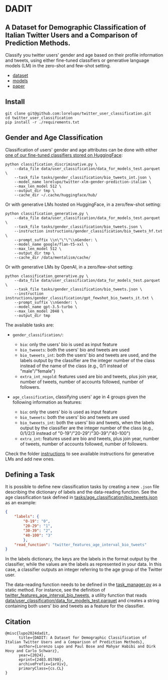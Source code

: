 # DADIT
## A Dataset for Demographic Classification of Italian Twitter Users and a Comparison of Prediction Methods.

Classify you twitter users' gender and age based on their profile information and tweets, using either fine-tuned classifiers or generative language models (LM) in the zero-shot and few-shot setting.

- [dataset](https://huggingface.co/datasets/lorelupo/dadit_italian_twitter)
- [models](https://huggingface.co/lorelupo)
- [paper](https://arxiv.org/abs/2403.05700)

## Install

```
git clone git@github.com:lorelupo/twitter_user_classification.git
cd twitter_user_classification
pip install -r ./requirements.txt
```

## Gender and Age Classification

Classification of users' gender and age attributes can be done with either [one of our fine-tuned classifiers stored on HuggingFace](https://huggingface.co/lorelupo):

```
python classification_discriminative.py \
    --data_file data/user_classification/data_for_models_test.parquet \
    --task_file tasks/gender_classification/bio_tweets_int.json \
    --model_name lorelupo/twitter-xlm-gender-prediction-italian \
    --max_len_model 512 \
    --output_dir tmp \
    --cache_dir ~/.cache/huggingface/hub/
```

Or with generative LMs hosted on HuggingFace, in a zero/few-shot setting:

```
python classification_generative.py \
    --data_file data/user_classification/data_for_models_test.parquet \
    --task_file tasks/gender_classification/bio_tweets.json \
    --instruction instructions/gender_classification/bio_tweets_hf.txt \
    --prompt_suffix \\n\"\"\"\\nGender: \
    --model_name google/flan-t5-xxl \
    --max_len_model 512 \
    --output_dir tmp \
    --cache_dir /data/mentalism/cache/
```

Or with generative LMs by OpenAI, in a zero/few-shot setting:

```
python classification_generative.py \
    --data_file data/user_classification/data_for_models_test.parquet \
    --task_file tasks/gender_classification/bio_tweets.json \
    --instruction instructions/gender_classification/gpt_fewshot_bio_tweets_it.txt \
    --prompt_suffix \\nGender: \
    --model_name gpt-3.5-turbo \
    --max_len_model 2048 \
    --output_dir tmp
```

The  available tasks are:
    
- `gender_classification/`:
    - `bio`: only the users' bio is used as input feature
    - `bio_tweeets`: both the users' bio and tweets are used
    - `bio_tweeets_int`: both the users' bio and tweets are used, and the labels output by the classifier are the integer number of the class instead of the name of the class (e.g., 0/1 instead of "male"/"female")
    - `extra_int_nogold`: features used are bio and tweets, plus join year, number of tweets, number of accounts followed, number of followers.

- `age_classification`, classifying users' age in 4 groups given the following information as features: 
    - `bio`: only the users' bio is used as input feature
    - `bio_tweeets`: both the users' bio and tweets are used
    - `bio_tweeets_int`: both the users' bio and tweets, when the labels output by the classifier are the integer number of the class (e.g., 0/1/2/3 instead of "0-19"/"20-29"/"30-39"/"40-100")
    - `extra_int`: features used are bio and tweets, plus join year, number of tweets, number of accounts followed, number of followers.

Check the folder [instructions](instructions) to see available instructions for generative LMs and add new ones.

## Defining a Task

It is possible to define new classification tasks by creating a new `.json` file describing the dictionary of labels and the data-reading function. See the age classification task defined in [tasks/age_classification/bio_tweets.json](tasks/age_classification/bio_tweets.json) as an example:

```json
{
    "labels": {
        "0-19": "0",
        "20-29": "1",
        "30-39": "2",
        "40-100": "3"
        },
    "read_function": "twitter_features_age_interval_bio_tweets"
}
```

In the labels dictionary, the keys are the labels in the format output by the classifier, while the values are the labels as represented in your data. In this case, a classifier outputs an integer referring to the age group of the Twitter user.

The data-reading function needs to be defined in the [task_manager.py](task_manager.py) as a static method. For instance, see the definition of [twitter_features_age_interval_bio_tweets](twitter_features_age_interval_bio_tweets.py?plain=1#L105), a utility function that reads [data/user_classification/data_for_models_test.parquet](data/user_classification/data_for_models_test.parquet) and creates a string containing both users' bio and tweets as a feature for the classifier.

## Citation

```
@misc{lupo2024dadit,
      title={DADIT: A Dataset for Demographic Classification of Italian Twitter Users and a Comparison of Prediction Methods}, 
      author={Lorenzo Lupo and Paul Bose and Mahyar Habibi and Dirk Hovy and Carlo Schwarz},
      year={2024},
      eprint={2403.05700},
      archivePrefix={arXiv},
      primaryClass={cs.CL}
}
```
